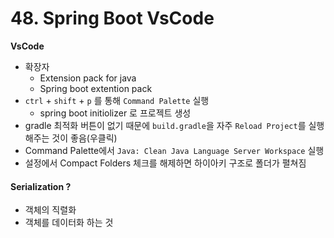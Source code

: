 # 48. Spring Boot VsCode

**VsCode**

- 확장자
  - Extension pack for java
  - Spring boot extention pack
- `ctrl` + `shift` + `p` 를 통해 `Command Palette` 실행
  - spring boot initiolizer 로 프로젝트 생성
- gradle 최적화 버튼이 없기 때문에 `build.gradle`을 자주 `Reload Project`를 실행해주는 것이 좋음(우클릭)
- Command Palette에서 `Java: Clean Java Language Server Workspace` 실행
- 설정에서 Compact Folders 체크를 해제하면 하이아키 구조로 폴더가 펼쳐짐




#### Serialization ?

- 객체의 직렬화
- 객체를 데이터화 하는 것